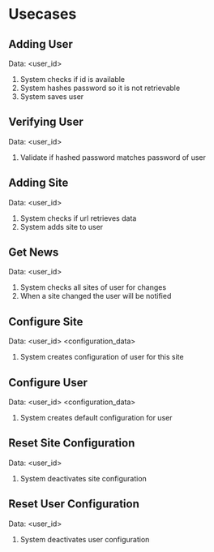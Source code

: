 Usecases
========

Adding User
-----------
Data: <user_id> <password>

1. System checks if id is available
2. System hashes password so it is not retrievable
3. System saves user

Verifying User
--------------
Data: <user_id> <password>

1. Validate if hashed password matches password of user

Adding Site
-----------
Data: <user_id> <url>

1. System checks if url retrieves data
2. System adds site to user

Get News
--------
Data: <user_id>

1. System checks all sites of user for changes
2. When a site changed the user will be notified


Configure Site
--------------
Data: <user_id> <url> <configuration_data>

1. System creates configuration of user for this site

Configure User
--------------
Data: <user_id> <configuration_data>

1. System creates default configuration for user

Reset Site Configuration
------------------------
Data: <user_id> <url>

1. System deactivates site configuration

Reset User Configuration
------------------------
Data: <user_id>

1. System deactivates user configuration
